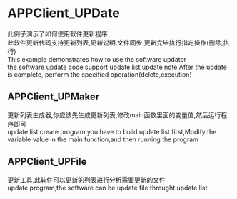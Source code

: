 # APPClient_UPDate
此例子演示了如何使用软件更新程序  
此软件更新代码支持更新列表,更新说明,文件同步,更新完毕执行指定操作(删除,执行)  
This example demonstrates how to use the software updater  
the software update code support update list,update note,After the update is complete, perform the specified operation(delete,execution)  


## APPClient_UPMaker
更新列表生成器,你应该先生成更新列表,修改main函数里面的变量值,然后运行程序即可  
update list create program.you have to build update list first,Modify the variable value in the main function,and then running the program  


## APPClient_UPFile
更新工具,此软件可以更新的列表进行分析需要更新的文件  
update program,the software can be update file throught update list  